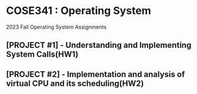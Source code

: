 # COSE341 : Operating System
2023 Fall Operating System Assignments
## [PROJECT #1] - Understanding and Implementing System Calls(HW1)

## [PROJECT #2] - Implementation and analysis of virtual CPU and its scheduling(HW2)

